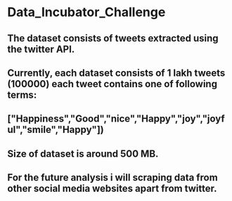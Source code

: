 # Data_Incubator_Challenge
## The dataset consists of tweets extracted using the twitter API.
## Currently, each dataset consists of 1 lakh tweets (100000) each tweet contains one of following terms:
## ["Happiness","Good","nice","Happy","joy","joyful","smile","Happy"])

## Size of dataset is around 500 MB.
## For the future analysis i will scraping data from other social media websites apart from twitter.
